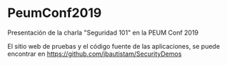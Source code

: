 # PeumConf2019
Presentación de la charla "Seguridad 101" en la PEUM Conf 2019

El sitio web de pruebas y el código fuente de las aplicaciones, se puede encontrar en https://github.com/jbautistam/SecurityDemos
